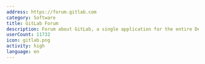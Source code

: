 ```yaml
---
address: https://forum.gitlab.com
category: Software
title: GitLab Forum
description: Forum about GitLab, a single application for the entire DevOps lifecycle
userCount: 11732
icon: gitlab.png
activity: high
language: en
---
```

